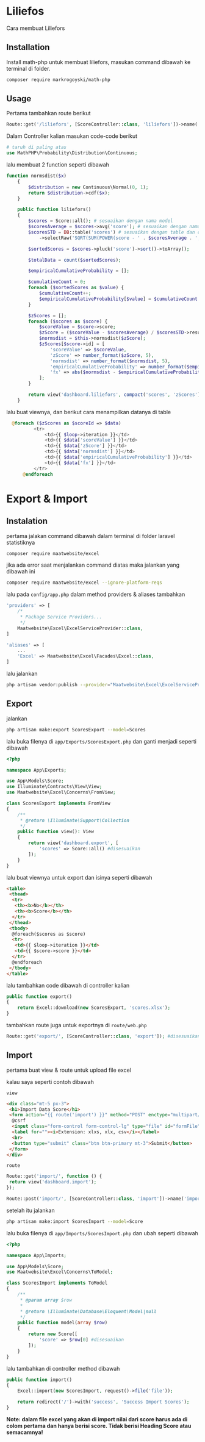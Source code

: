# Liliefos

Cara membuat Liliefors

## Installation

Install math-php untuk membuat liliefors, masukan command dibawah ke terminal di folder.

```bash
composer require markrogoyski/math-php
```

## Usage

Pertama tambahkan route berikut 
```php
Route::get('/liliefors', [ScoreController::class, 'liliefors'])->name('liliefors'); #silahkan di sesuaikan
```

Dalam Controller kalian masukan code-code berikut 

```php
# taruh di paling atas
use MathPHP\Probability\Distribution\Continuous;
```

lalu membuat 2 function seperti dibawah

```php
function normsdist($x)
    {
        $distribution = new Continuous\Normal(0, 1); 
        return $distribution->cdf($x); 
    }

    public function liliefors()
    {
        $scores = Score::all(); # sesuaikan dengan nama model
        $scoresAverage = $scores->avg('score'); # sesuaikan dengan nama colom nilai
        $scoresSTD = DB::table('scores') # sesuaikan dengan table dan colom nilai
            ->selectRaw('SQRT(SUM(POWER(score - ' . $scoresAverage . ', 2)) / (COUNT(score) - 1)) AS result')->first();

        $sortedScores = $scores->pluck('score')->sort()->toArray();

        $totalData = count($sortedScores);

        $empiricalCumulativeProbability = [];

        $cumulativeCount = 0;
        foreach ($sortedScores as $value) {
            $cumulativeCount++;
            $empiricalCumulativeProbability[$value] = $cumulativeCount / $totalData;
        }

        $zScores = [];
        foreach ($scores as $score) {
            $scoreValue = $score->score;
            $zScore = ($scoreValue - $scoresAverage) / $scoresSTD->result;
            $normsdist = $this->normsdist($zScore);
            $zScores[$score->id] = [
                'scoreValue' => $scoreValue,
                'zScore' => number_format($zScore, 5),
                'normsdist' => number_format($normsdist, 5),
                'empiricalCumulativeProbability' => number_format($empiricalCumulativeProbability[$scoreValue], 5),
                'fx' => abs($normsdist - $empiricalCumulativeProbability[$scoreValue]),
            ];
        }

        return view('dashboard.liliefors', compact('scores', 'zScores'));
    }

```

lalu buat viewnya, dan berikut cara menampilkan datanya di table
```php
  @foreach ($zScores as $scoreId => $data)
          <tr>
              <td>{{ $loop->iteration }}</td>
              <td>{{ $data['scoreValue'] }}</td>
              <td>{{ $data['zScore'] }}</td>
              <td>{{ $data['normsdist'] }}</td>
              <td>{{ $data['empiricalCumulativeProbability'] }}</td>
              <td>{{ $data['fx'] }}</td>
          </tr>
      @endforeach
```


# Export & Import

## Instalation
pertama jalakan command dibawah dalam terminal di folder laravel statistiknya

```bash
composer require maatwebsite/excel
```

jika ada error saat menjalankan command diatas maka jalankan yang dibawah ini

```bash
composer require maatwebsite/excel --ignore-platform-reqs
```

lalu pada `config/app.php` dalam method providers & aliases tambahkan

```php
'providers' => [
    /*
     * Package Service Providers...
     */
    Maatwebsite\Excel\ExcelServiceProvider::class,
]

'aliases' => [
    ...
    'Excel' => Maatwebsite\Excel\Facades\Excel::class,
]
```

lalu jalankan 

```bash
php artisan vendor:publish --provider="Maatwebsite\Excel\ExcelServiceProvider" --tag=config
```

## Export
jalankan

```bash
php artisan make:export ScoresExport --model=Scores
```

lalu buka filenya di `app/Exports/ScoresExport.php` dan ganti menjadi seperti dibawah

```php
<?php

namespace App\Exports;

use App\Models\Score;
use Illuminate\Contracts\View\View;
use Maatwebsite\Excel\Concerns\FromView;

class ScoresExport implements FromView
{
    /**
     * @return \Illuminate\Support\Collection
     */
    public function view(): View
    {
        return view('dashboard.export', [
            'scores' => Score::all() #disesuaikan
        ]);
    }
}

```

lalu buat viewnya untuk export dan isinya seperti dibawah

```html
<table>
 <thead>
  <tr>
   <th><b>No</b></th>
   <th><b>Score</b></th>
  </tr>
 </thead>
 <tbody>
  @foreach($scores as $score)
  <tr>
   <td>{{ $loop->iteration }}</td>
   <td>{{ $score->score }}</td>
  </tr>
  @endforeach
 </tbody>
</table>
```

lalu tambahkan code dibawah di controller kalian

```php
public function export()
{
    return Excel::download(new ScoresExport, 'scores.xlsx');
}
```

tambahkan route juga untuk exportnya di `route/web.php`

```php
Route::get('export/', [ScoreController::class, 'export']); #disesuaikan
```

## Import

pertama buat view & route untuk upload file excel 

kalau saya seperti contoh dibawah

`view`
```html
<div class="mt-5 px-3">
 <h1>Import Data Score</h1>
 <form action="{{ route('import') }}" method="POST" enctype="multipart/form-data">
  @csrf
  <input class="form-control form-control-lg" type="file" id="formFile" name="file">
  <label for=""><i>Extension: xlxs, xlx, csv</i></label>
  <br>
  <button type="submit" class="btn btn-primary mt-3">Submit</button>
 </form>
</div>
```

`route`

```php
Route::get('import/', function () {
 return view('dashboard.import');
});

Route::post('import/', [ScoreController::class, 'import'])->name('import');
```

setelah itu jalankan

```bash
php artisan make:import ScoresImport --model=Score 
```

lalu buka filenya di `app/Imports/ScoresImport.php` dan ubah seperti dibawah

```php
<?php

namespace App\Imports;

use App\Models\Score;
use Maatwebsite\Excel\Concerns\ToModel;

class ScoresImport implements ToModel
{
    /**
     * @param array $row
     *
     * @return \Illuminate\Database\Eloquent\Model|null
     */
    public function model(array $row)
    {
        return new Score([
            'score' => $row[0] #disesuaikan
        ]);
    }
}

```

lalu tambahkan di controller method dibawah

```php
public function import()
{
    Excel::import(new ScoresImport, request()->file('file'));

    return redirect('/')->with('success', 'Success Import Scores');
}
```

**Note: dalam file excel yang akan di import nilai dari score harus ada di colom pertama dan hanya berisi score. Tidak berisi Heading Score atau semacamnya!**






